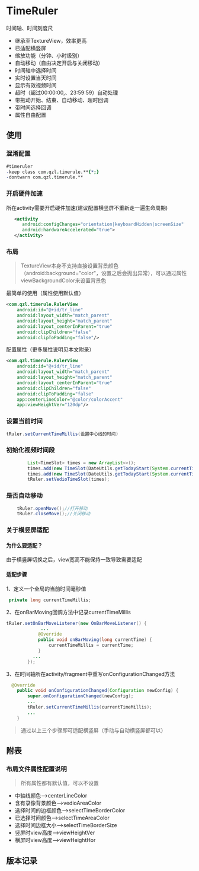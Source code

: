 # TimeRuler

时间轴、时间刻度尺
- 继承至TextureView，效率更高
- 已适配横竖屏
- 缩放功能（分钟、小时级别）
- 自动移动（自由决定开启与关闭移动）
- 时间轴中选择时间
- 实时设置当天时间
- 显示有效视频时间
- 超时（超过00:00:00,、23:59:59）自动处理
- 带拖动开始、结束、自动移动、超时回调
- 带时间选择回调
- 属性自由配置

## 使用

### 混淆配置

```pro
#timeruler
-keep class com.qzl.timerule.**{*;}
-dontwarn com.qzl.timerule.**
```


### 开启硬件加速

所在activity需要开启硬件加速(建议配置横竖屏不重新走一遍生命周期)

 ```xml
    <activity
       android:configChanges="orientation|keyboardHidden|screenSize"
       android:hardwareAccelerated="true">
    </activity>
 ```

### 布局
> TextureView本身不支持直接设置背景颜色（android:background="color"，设置之后会抛出异常），可以通过属性viewBackgroundColor来设置背景色

最简单的使用（属性使用默认值）

```xml
<com.qzl.timerule.RulerView
    android:id="@+id/tr_line"
    android:layout_width="match_parent"
    android:layout_height="match_parent"
    android:layout_centerInParent="true"
    android:clipChildren="false"
    android:clipToPadding="false"/>
```

配置属性（更多属性说明见本文附录）

```xml
<com.qzl.timerule.RulerView
    android:id="@+id/tr_line"
    android:layout_width="match_parent"
    android:layout_height="match_parent"
    android:layout_centerInParent="true"
    android:clipChildren="false"
    android:clipToPadding="false"
    app:centerLineColor="@color/colorAccent"
    app:viewHeightVer="120dp"/>

```

### 设置当前时间

```java
tRuler.setCurrentTimeMillis(设置中心线的时间)
```

### 初始化视频时间段

```java
        List<TimeSlot> times = new ArrayList<>();
        times.add(new TimeSlot(DateUtils.getTodayStart(System.currentTimeMillis()),DateUtils.getTodayStart(System.currentTimeMillis()) + 60 * 60 * 1000, DateUtils.getTodayStart(System.currentTimeMillis()) + 120 * 60 * 1000));
        times.add(new TimeSlot(DateUtils.getTodayStart(System.currentTimeMillis()),DateUtils.getTodayStart(System.currentTimeMillis()) + 3*60 * 60 * 1000, DateUtils.getTodayStart(System.currentTimeMillis()) + 4*60 * 60 * 1000));
        tRuler.setVedioTimeSlot(times);
```

### 是否自动移动
```java
    tRuler.openMove();//打开移动
    tRuler.closeMove();//关闭移动
```

### 关于横竖屏适配

#### 为什么要适配？

由于横竖屏切换之后，view宽高不能保持一致导致需要适配

#### 适配步骤

1、定义一个全局的当前时间毫秒值

```java
 private long currentTimeMillis;
```

2、在onBarMoving回调方法中记录currentTimeMillis

```java
tRuler.setOnBarMoveListener(new OnBarMoveListener() {
             ...
            @Override
            public void onBarMoving(long currentTime) {
                currentTimeMillis = currentTime;
            }
          ...
        });
```

3、在时间轴所在activity/fragment中重写onConfigurationChanged方法

```java
  @Override
    public void onConfigurationChanged(Configuration newConfig) {
        super.onConfigurationChanged(newConfig);
        ...
        tRuler.setCurrentTimeMillis(currentTimeMillis);
        ...
    }
```

>通过以上三个步骤即可适配横竖屏（手动与自动横竖屏都可以）


## 附表

### 布局文件属性配置说明
> 所有属性都有默认值，可以不设置

- 中轴线颜色-->centerLineColor
- 含有录像背景颜色-->vedioAreaColor
- 选择时间的边框颜色-->selectTimeBorderColor
- 已选择时间颜色-->selectTimeAreaColor
- 选择时间边框大小-->selectTimeBorderSize
- 竖屏时view高度-->viewHeightVer
- 横屏时view高度-->viewHeightHor

## 版本记录
